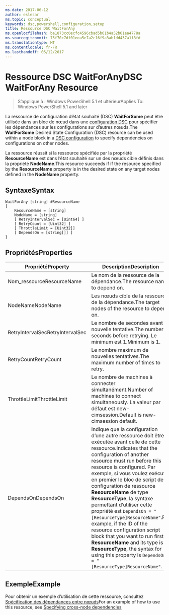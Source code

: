 ```yaml
---
ms.date: 2017-06-12
author: eslesar
ms.topic: conceptual
keywords: dsc,powershell,configuration,setup
title: Ressource DSC WaitForAny
ms.openlocfilehash: ba1873cc0ecfc4596cbad5b61b4a52b61ea4778a
ms.sourcegitcommit: 75f70c7df01eea5e7a2c16f9a3ab1dd437a1f8fd
ms.translationtype: HT
ms.contentlocale: fr-FR
ms.lasthandoff: 06/12/2017
---
```

# <a name="dsc-waitforany-resource"></a><span data-ttu-id="d99c4-103">Ressource DSC WaitForAny</span><span class="sxs-lookup"><span data-stu-id="d99c4-103">DSC WaitForAny Resource</span></span>

> <span data-ttu-id="d99c4-104">S’applique à : Windows PowerShell 5.1 et ultérieur</span><span class="sxs-lookup"><span data-stu-id="d99c4-104">Applies To: Windows PowerShell 5.1 and later</span></span>

<span data-ttu-id="d99c4-105">La ressource de configuration d’état souhaité (DSC) **WaitForSome** peut être utilisée dans un bloc de nœud dans une [configuration DSC](configurations.md) pour spécifier les dépendances sur les configurations sur d’autres nœuds.</span><span class="sxs-lookup"><span data-stu-id="d99c4-105">The **WaitForSome** Desired State Configuration (DSC) resource can be used within a node block in a [DSC configuration](configurations.md) to specify dependencies on configurations on other nodes.</span></span>

<span data-ttu-id="d99c4-106">La ressource réussit si la ressource spécifiée par la propriété **ResourceName** est dans l’état souhaité sur un des nœuds cible définis dans la propriété **NodeName**.</span><span class="sxs-lookup"><span data-stu-id="d99c4-106">This resource succeeds if if the resource specified by the **ResourceName** property is in the desired state on any target nodes defined in the **NodeName** property.</span></span>


## <a name="syntax"></a><span data-ttu-id="d99c4-107">Syntaxe</span><span class="sxs-lookup"><span data-stu-id="d99c4-107">Syntax</span></span>

```
WaitForAny [string] #ResourceName
{
    ResourceName = [string]
    NodeName = [string]
    [ RetryIntervalSec = [Uint64] ]
    [ RetryCount = [Uint32] ] 
    [ ThrottleLimit = [Uint32]]
    [ DependsOn = [string[]] ]
}
```

## <a name="properties"></a><span data-ttu-id="d99c4-108">Propriétés</span><span class="sxs-lookup"><span data-stu-id="d99c4-108">Properties</span></span>

|  <span data-ttu-id="d99c4-109">Propriété</span><span class="sxs-lookup"><span data-stu-id="d99c4-109">Property</span></span>  |  <span data-ttu-id="d99c4-110">Description</span><span class="sxs-lookup"><span data-stu-id="d99c4-110">Description</span></span>   | 
|---|---| 
| <span data-ttu-id="d99c4-111">Nom_ressource</span><span class="sxs-lookup"><span data-stu-id="d99c4-111">ResourceName</span></span>| <span data-ttu-id="d99c4-112">Le nom de la ressource de la dépendance.</span><span class="sxs-lookup"><span data-stu-id="d99c4-112">The resource name to depend on.</span></span>| 
| <span data-ttu-id="d99c4-113">NodeName</span><span class="sxs-lookup"><span data-stu-id="d99c4-113">NodeName</span></span>| <span data-ttu-id="d99c4-114">Les nœuds cible de la ressource de la dépendance.</span><span class="sxs-lookup"><span data-stu-id="d99c4-114">The target nodes of the resource to depend on.</span></span>| 
| <span data-ttu-id="d99c4-115">RetryIntervalSec</span><span class="sxs-lookup"><span data-stu-id="d99c4-115">RetryIntervalSec</span></span>| <span data-ttu-id="d99c4-116">Le nombre de secondes avant la nouvelle tentative.</span><span class="sxs-lookup"><span data-stu-id="d99c4-116">The number of seconds before retrying.</span></span> <span data-ttu-id="d99c4-117">Le minimum est 1.</span><span class="sxs-lookup"><span data-stu-id="d99c4-117">Minimum is 1.</span></span>| 
| <span data-ttu-id="d99c4-118">RetryCount</span><span class="sxs-lookup"><span data-stu-id="d99c4-118">RetryCount</span></span>| <span data-ttu-id="d99c4-119">Le nombre maximum de nouvelles tentatives.</span><span class="sxs-lookup"><span data-stu-id="d99c4-119">The maximum number of times to retry.</span></span>| 
| <span data-ttu-id="d99c4-120">ThrottleLimit</span><span class="sxs-lookup"><span data-stu-id="d99c4-120">ThrottleLimit</span></span>| <span data-ttu-id="d99c4-121">Le nombre de machines à connecter simultanément.</span><span class="sxs-lookup"><span data-stu-id="d99c4-121">Number of machines to connect simultaneously.</span></span> <span data-ttu-id="d99c4-122">La valeur par défaut est new-cimsession.</span><span class="sxs-lookup"><span data-stu-id="d99c4-122">Default is new-cimsession default.</span></span>| 
| <span data-ttu-id="d99c4-123">DependsOn</span><span class="sxs-lookup"><span data-stu-id="d99c4-123">DependsOn</span></span> | <span data-ttu-id="d99c4-124">Indique que la configuration d’une autre ressource doit être exécutée avant celle de cette ressource.</span><span class="sxs-lookup"><span data-stu-id="d99c4-124">Indicates that the configuration of another resource must run before this resource is configured.</span></span> <span data-ttu-id="d99c4-125">Par exemple, si vous voulez exécuter en premier le bloc de script de configuration de ressource __ResourceName__ de type __ResourceType__, la syntaxe permettant d’utiliser cette propriété est `DependsOn = "[ResourceType]ResourceName"`.</span><span class="sxs-lookup"><span data-stu-id="d99c4-125">For example, if the ID of the resource configuration script block that you want to run first is __ResourceName__ and its type is __ResourceType__, the syntax for using this property is `DependsOn = "[ResourceType]ResourceName"`.</span></span>|


## <a name="example"></a><span data-ttu-id="d99c4-126">Exemple</span><span class="sxs-lookup"><span data-stu-id="d99c4-126">Example</span></span>

<span data-ttu-id="d99c4-127">Pour obtenir un exemple d’utilisation de cette ressource, consultez [Spécification des dépendances entre nœuds](crossNodeDependencies.md)</span><span class="sxs-lookup"><span data-stu-id="d99c4-127">For an example of how to use this resource, see [Specifying cross-node dependencies](crossNodeDependencies.md)</span></span>

